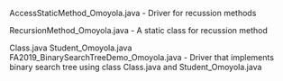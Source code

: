 AccessStaticMethod_Omoyola.java - Driver for recussion methods

RecursionMethod_Omoyola.java - A static class for recussion method


Class.java 
Student_Omoyola.java
FA2019_BinarySearchTreeDemo_Omoyola.java -  Driver that implements binary search tree using class Class.java and Student_Omoyola.java 
